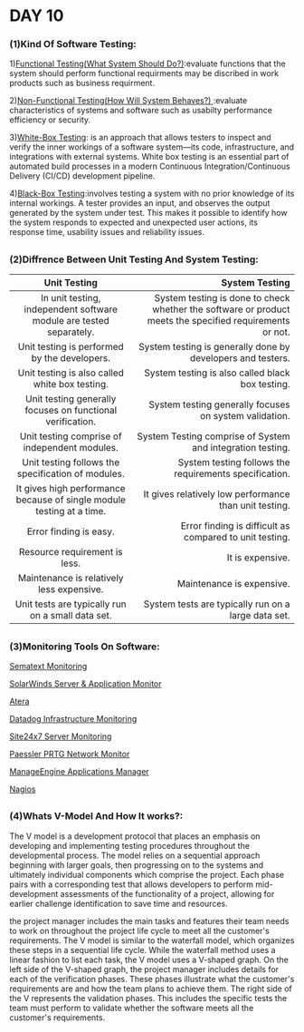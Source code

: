 # DAY 10
### (1)Kind Of Software Testing:
1)<ins>Functional Testing(What System Should Do?)</ins>:evaluate functions that the system should perform functional requirments may be discribed  in work products  such as business requirment.

2)<ins>Non-Functional Testing(How Will System Behaves?) </ins>:evaluate characteristics of systems and software such as usabilty performance efficiency or security.

3)<ins>White-Box Testing</ins>: is an approach that allows testers to inspect and verify the inner workings of a software system—its code, infrastructure, and integrations with external systems. White box testing is an essential part of automated build processes in a modern Continuous Integration/Continuous Delivery (CI/CD) development pipeline.

4)<ins>Black-Box Testing</ins>:involves testing a system with no prior knowledge of its internal workings. A tester provides an input, and observes the output generated by the system under test. This makes it possible to identify how the system responds to expected and unexpected user actions, its response time, usability issues and reliability issues.
##
### (2)Diffrence Between Unit Testing And System Testing:

| Unit Testing           | System Testing  |
|:-------------:| -----:|
| In unit testing, independent software module are tested separately. |System testing is done to check whether the software or product meets the specified requirements or not. |
| Unit testing is performed by the developers.      |System testing is generally done by developers and testers. |
| Unit testing is also called white box testing.    |System testing is also called black box testing. |
|Unit testing generally focuses on functional verification.   |System testing generally focuses on system validation.  |
|Unit testing comprise of independent modules.  | System Testing comprise of System and integration testing.|
|Unit testing follows the specification of modules.|System testing follows the requirements specification.|
|It gives high performance because of single module testing at a time.|It gives relatively low performance than unit testing.|
|Error finding is easy.|Error finding is difficult as compared to unit testing.|
|Resource requirement is less.|It is expensive.|
|Maintenance is relatively less expensive.|	Maintenance is expensive.|
|Unit tests are typically run on a small data set.|System tests are typically run on a large data set.|
##
### (3)Monitoring Tools On Software:
<ins>Sematext Monitoring</ins>

<ins>SolarWinds Server & Application Monitor</ins>

<ins>Atera</ins>

<ins>Datadog Infrastructure Monitoring</ins>

<ins>Site24x7 Server Monitoring</ins>

<ins>Paessler PRTG Network Monitor</ins>

<ins>ManageEngine Applications Manager</ins>

<ins>Nagios</ins>
##
### (4)Whats V-Model And How It works?:
The V model is a development protocol that places an emphasis on developing and implementing testing procedures throughout the developmental process. The model relies on a sequential approach beginning with larger goals, then progressing on to the systems and ultimately individual components which comprise the project. Each phase pairs with a corresponding test that allows developers to perform mid-development assessments of the functionality of a project, allowing for earlier challenge identification to save time and resources.

the project manager includes the main tasks and features their team needs to work on throughout the project life cycle to meet all the customer's requirements. The V model is similar to the waterfall model, which organizes these steps in a sequential life cycle. While the waterfall method uses a linear fashion to list each task, the V model uses a V-shaped graph.
On the left side of the V-shaped graph, the project manager includes details for each of the verification phases. These phases illustrate what the customer's requirements are and how the team plans to achieve them. The right side of the V represents the validation phases. This includes the specific tests the team must perform to validate whether the software meets all the customer's requirements.
